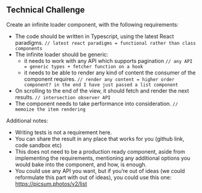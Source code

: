 
## Technical Challenge

Create an infinite loader component, with the following requirements:

- The code should be written in Typescript, using the latest React paradigms. `// latest react paradigms = functional rather than class components`
- The infinite loader should be generic:
  - it needs to work with any API which supports pagination `// any API = generic types + fetcher function on a hook`
  - it needs to be able to render any kind of content the consumer of the component requires. `// render any content = higher order component? in the end I have just passed a list component`
- On scrolling to the end of the view, it should fetch and render the next results. `// intersection observer API `
- The component needs to take performance into consideration. `// memoize the item rendering`

Additional notes:

- Writing tests is not a requirement here.
- You can share the result in any place that works for you (github link, code sandbox etc)
- This does not need to be a production ready component, aside from implementing the requirements, mentioning any additional options you would bake into the component, and how, is enough.
- You could use any API you want, but if you’re out of ideas (we could reformulate this part with out of ideas), you could use this one: https://picsum.photos/v2/list